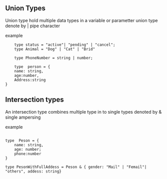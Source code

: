 ## Union Types 

Union type  hold multiple data types  in a variable or  parametter  union type denote by   | pipe character 

example 
```tsc 
    type status = "active"| "pending" | "cancel";
    type Animal = "Dog" | "Cat" | "Brid"

    type PhoneNumber = string | number;

    type  person = {
    name: string,
    age:number,
    Address:string
}
```


## Intersection types

An intersection type combines multiple type in to single types denoted by & single ampersing 

example 

```tsc
    
type  Peson = {
    name: string,
    age: number;
    phone:number
}

type PesonWithFullAddess = Peson & { gender: "Mail" | "Femail"| "others", addess: string}

```